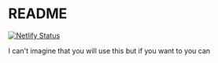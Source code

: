 # README
[![Netlify Status](https://api.netlify.com/api/v1/badges/eccbc6d8-23b1-4a7f-b308-d8e9b26f18ca/deploy-status)](https://www.daanleenders.nl)

I can't imagine that you will use this but if you want to you can
